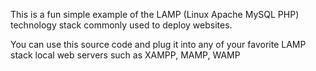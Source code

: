 This is a fun simple example of the LAMP (Linux Apache MySQL PHP) technology stack commonly used to deploy websites.

You can use this source code and plug it into any of your favorite LAMP stack local web servers such as XAMPP, MAMP, WAMP
